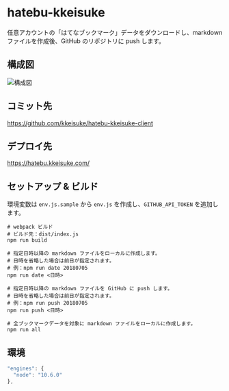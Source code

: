 # hatebu-kkeisuke

任意アカウントの「はてなブックマーク」データをダウンロードし、markdown ファイルを作成後、GitHub のリポジトリに push します。

## 構成図

![構成図](https://plantuml-server.kkeisuke.app/png/UDfLKJrFmq0CtVqh_0SwTCs0seaW0KA2BJ04SlbGqqkLN5Invf0e4mX4CnI1a61222GO2_mOa_mEBkab3TCzsyz-Vhv18knOfECGm39P78rIt3_ncPE6B3v2Ey6aYS3oRS6uZSEzhRgo2i7Q38IP7jSfBn1DZCF996cI5GPhbuamS4_h95zXiCGq449hQGpGYc8l3ZnVz3Qqce7zCd_k5ulxGqxodEIIif_YSbvyvy0ZmJ1ahi38xQoDEBRZaHDDkO8aRobxfEo9vCllrrqvkmB67QnQkw8LMscgpOssMmbc7oGVI4gICr2rzNBQee5TIgMbGFO6kjpErJuDB1UVvVoTickIP_LIotQqfkexgScLsvpag-BzjzgS4j5ClQXw3dQs5Vz6UIHviJO80mNLL_y1QApH3000.png)

## コミット先

https://github.com/kkeisuke/hatebu-kkeisuke-client

## デプロイ先

https://hatebu.kkeisuke.com/

## セットアップ & ビルド

環境変数は `env.js.sample` から `env.js` を作成し、`GITHUB_API_TOKEN` を追加します。

```shell
# webpack ビルド
# ビルド先：dist/index.js
npm run build

# 指定日時以降の markdown ファイルをローカルに作成します。
# 日時を省略した場合は前日が指定されます。
# 例：npm run date 20180705
npm run date <日時>

# 指定日時以降の markdown ファイルを GitHub に push します。
# 日時を省略した場合は前日が指定されます。
# 例：npm run push 20180705
npm run push <日時>

# 全ブックマークデータを対象に markdown ファイルをローカルに作成します。
npm run all
```

## 環境

```js
"engines": {
  "node": "10.6.0"
},
```
